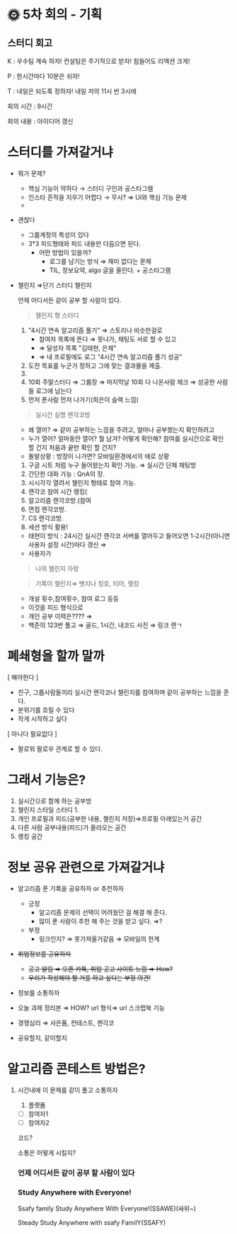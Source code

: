 # 🌞 5차 회의 - 기획

## 스터디 회고

K : 우수팀 계속 하자!  컨설팅은 주기적으로 받자! 힘들어도 리액션 크게!

P : 한시간마다 10분은 쉬자!

T : 내일은 되도록 정하자! 내일 저의 11시 반 3시에

회의 시간 : 9시간

회의 내용 : 아이디어 갱신

# 스터디를 가져갈거냐

- 뭐가 문제?
    - 핵심 기능이 약하다 → 스터디 구인과 공스타그램
    - 인스타 흔적을 지우기 어렵다 → 무시? ⇒ UI와 핵심 기능 문제
    - 
- 괜찮다
    - 그룹계정의 특성이 있다
    - 3*3 피드형태와 피드 내용만 다듬으면 된다.
        - 어떤 방법이 있을까?
            - 로그를 남기는 방식 ⇒ 재미 없다는 문제
            - TIL, 정보요약, algo 글을 올린다. + 공스타그램

- 챌린지 ⇒단기 스터디 챌린지

    언제 어디서든 같이 공부 할 사람이 있다.

    > 챌린지 형 스터디

    1. "4시간 연속 알고리즘 풀기" ⇒ 스토리나 비슷한걸로
        - 참여자 목록에 뜬다 ⇒ 못나가, 채팅도 서로 할 수 있고
        - ⇒ 달성자 목록 "김태현, 은채"
        - ⇒ 내 프로필에도 로그 "4시간 연속 알고리즘 풀기 성공"
    2. 도전 목표를 누군가 정하고 그에 맞는 결과물을 제출.
    3. 
    4. 10회 주말스터디 ⇒ 그룹장 ⇒ 마지막날 10회 다 나온사람 체크 ⇒ 성공한 사람들 로그에 남는다
    5. 먼저 푼사람 먼저 나가기(희은이 슬랙 느낌)

    > 실시간 실명 랜각코방

    - 왜 열어? ⇒ 같이 공부하는 느낌을 주려고, 얼마나 공부했는지 확인하려고
    - 누가 열어? 얼마동안 열어? 뭘 남겨? 어떻게 확인해? 참여를 실시간으로 확인 할 건지 처음과 끝만 확인 할 건지?
    - 돌발상황 : 방장이 나가면? 모바일환경에서의 에로 상황
    1. 구글 시트 처럼 누구 들어왔는지 확인 가능. ⇒ 실시간 단체 채팅방
    2. 간단한 대화 가능 : QnA의 장.
    3. 시시각각 열려서 챌린지 형태로 참여 가능.
    4. 랜각코 참여 시간 랭킹(
    5. 알고리즘 랜각코방.(참여 
    6. 면접 랜각코방.
    7. CS 랜각코방.
    8. 세션 방식 활용!
    - 태현이 방식 : 24시간 실시간 랜각코 서버를 열어두고 들어오면 1-2시간(아니면 사용자 설정 시간)마다 갱신 ⇒
    - 사용자가

    > 나의 챌린지 자랑

    > 기록이 챌린지⇒ 뱃지나 칭호, 티어, 랭킹

    - 개설 횟수,참여횟수, 참여 로그 등등
    - 이것을 피드 형식으로
    - 개인 공부 이력은???? ⇒
    - 백준의 123번 풀고 ⇒ 골드, 1시간, 내코드 사진 ⇒ 링크 랜ㄱ

# 폐쇄형을 할까 말까

[ 해야한다 ]

- 친구, 그룹사람들끼리 실시간 랜각코나 챌린지를 참여하며 같이 공부하는 느낌을 준다.
- 분위기를 흐릴 수 있다
- 작게 시작하고 싶다

[ 아니다 필요없다 ]

- 팔로워 팔로우 관계로 할 수 있다.

# 그래서 기능은?

1. 실시간으로 함께 하는 공부방
2. 챌린지 스타일 스터디
    1. 
3. 개인 프로필과 피드(공부한 내용, 챌린지 저장)⇒프로필 아래있는거 공간
4. 다른 사람 공부내용(피드)가 올라오는 공간
5. 랭킹 공간

# 정보 공유 관련으로 가져갈거냐

- 알고리즘 푼 기록을 공유하자 or 추천하자
    - 긍정
        - 알고리즘 문제의 선택이 어려웠던 걸 해결 해 준다.
        - 많이 푼 사람이 추천 해 주는 것을 받고 싶다. ⇒? 
    - 부정
        - 링크인지? ⇒ 못가져올거같음 ⇒ 모바일의 한계
- ~~취업정보를 공유하자~~
    - ~~공고 알림 ⇒ 오픈 카톡, 취업 공고 사이트 느낌 ⇒ How?~~
    - ~~우리가 작성해야 할 거를 하고 싶다는 부정 의견!~~
- 정보를 소통하자
- 오늘 과제 정리본 ⇒ HOW?  url 형식⇒ url 스크랩북 기능
- 경쟁심리 ⇒ 사은품, 컨테스트, 랜각코

- 공유할지, 같이할지

# 알고리즘 콘테스트 방법은?

1. 시간내에 이 문제를 같이 풀고 소통하자
    1. 플랫폼
    - [ ]  참여자1
    - [ ]  참여자2

    코드?

    소통은 어떻게 시킬지?

    ### 언제 어디서든 같이 공부 할 사람이 있다

    ### Study Anywhere with Everyone!

    Ssafy family Study Anywhere With Everyone!(SSAWE)(싸위~)

    Steady Study Anywhere with ssafy FamilY(SSAFY)

